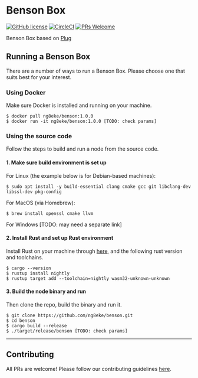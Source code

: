 # Benson Box
[![GitHub license](https://img.shields.io/github/license/ng8eke/benson)](LICENSE) [![CircleCI](https://circleci.com/gh/ng8eke/benson.svg?style=shield)](https://circleci.com/gh/ng8eke/benson) [![PRs Welcome](https://img.shields.io/badge/PRs-welcome-brightgreen.svg)](docs/CONTRIBUTING.adoc)

Benson Box based on [Plug](https://github.com/plugblockchain/plug-blockchain)

## Running a Benson Box

There are a number of ways to run a Benson Box. Please choose one that suits best for your interest.

### Using Docker

Make sure Docker is installed and running on your machine.
```
$ docker pull ng8eke/benson:1.0.0
$ docker run -it ng8eke/benson:1.0.0 [TODO: check params]
```

### Using the source code

Follow the steps to build and run a node from the source code.

#### 1. Make sure build environment is set up

For Linux (the example below is for Debian-based machines):
```
$ sudo apt install -y build-essential clang cmake gcc git libclang-dev libssl-dev pkg-config
```

For MacOS (via Homebrew):
```
$ brew install openssl cmake llvm
```

For Windows [TODO: may need a separate link]

#### 2. Install Rust and set up Rust environment

Install Rust on your machine through [here](https://rustup.rs/), and the following rust version and toolchains.
```
$ cargo --version
$ rustup install nightly
$ rustup target add --toolchain=nightly wasm32-unknown-unknown
```

#### 3. Build the node binary and run

Then clone the repo, build the binary and run it.
```
$ git clone https://github.com/ng8eke/benson.git
$ cd benson
$ cargo build --release
$ ./target/release/benson [TODO: check params]
```

------

## Contributing

All PRs are welcome! Please follow our contributing guidelines [here](docs/CONTRIBUTING.md).
